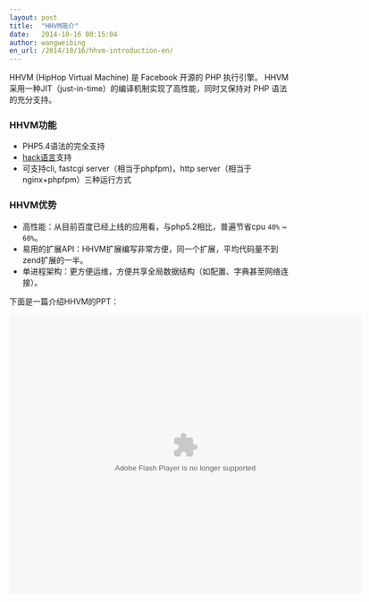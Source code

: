 ```yaml
---
layout: post
title:  "HHVM简介"
date:   2014-10-16 00:15:04
author: wangweibing
en_url: /2014/10/16/hhvm-introduction-en/
---
```





HHVM (HipHop Virtual Machine) 是 Facebook 开源的 PHP 执行引擎。 HHVM 采用一种JIT（just-in-time）的编译机制实现了高性能，同时又保持对 PHP 语法的充分支持。 

### HHVM功能

* PHP5.4语法的完全支持
* [hack语言](http://hacklang.org/)支持
* 可支持cli, fastcgi server（相当于phpfpm)，http server（相当于nginx+phpfpm）三种运行方式

### HHVM优势

* 高性能：从目前百度已经上线的应用看，与php5.2相比，普遍节省cpu `40%` ~ `60%`。
* 易用的扩展API：HHVM扩展编写非常方便，同一个扩展，平均代码量不到zend扩展的一半。
* 单进程架构：更方便运维，方便共享全局数据结构（如配置、字典甚至网络连接）。

下面是一篇介绍HHVM的PPT：

<object height="500" align="middle" width="630" id="reader" codebase="http://fpdownload.macromedia.com/pub/shockwave/cabs/flash/swflash.cab#version=6,0,0,0" classid="clsid:d27cdb6e-ae6d-11cf-96b8-444553540000"><param value="window" name="wmode"><param value="true" name="allowfullscreen"><param name="allowscriptaccess" value="always"><embed height="500" align="middle" width="630" pluginspage="http://www.macromedia.com/go/getflashplayer" type="application/x-shockwave-flash" name="reader" src="http://wenku.baidu.com/static/flash/apireader.swf?docurl=http://wenku.baidu.com/play&amp;docid=ae2867010b1c59eef8c7b46d&amp;readertype=external" allowfullscreen="true" wmode="window" allowscriptaccess="always" bgcolor="#FFFFFF" ver="9.0.0"></embed></object>

